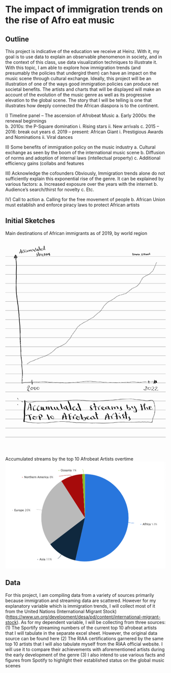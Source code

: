 # The impact of immigration trends on the rise of Afro eat music

## Outline

This project is indicative of the education we receive at Heinz. With it, my goal is to use data to explain an observable phenomenon in society, and in the context of this class, use data visualization techniques to illustrate it. With this topic, I am able to explore how immigration trends (and presumably the policies that undergird them) can have an impact on the music scene through cultural exchange. 
Ideally, this project will be an illustration of one of the ways good immigration policies can produce net societal benefits. The artists and charts that will be displayed will make an account of the evolution of the music genre as well as its progressive elevation to the global scene. The story that I will be telling is one that illustrates how deeply connected the African diaspora is to the continent.

I)	Timeline panel – The ascension of Afrobeat Music
    a.	 Early 2000s: the renewal beginnings  
    b.	2010s: the P-Square domination
          i.	Rising stars
          ii.	New arrivals 
    c.	2015 – 2016: break out years 
    d.	2019 – present: African Giant
          i.	Prestigious Awards and Nominations
          ii.	Viral dances 

II)	Some benefits of immigration policy on the music industry
    a.	Cultural exchange as seen by the boom of the international music scene
    b.	Diffusion of norms and adoption of internal laws (intellectual property)
    c.	Additional efficiency gains (collabs and features

III)	Acknowledge the cofounders
Obviously, Immigration trends alone do not sufficiently explain this exponential rise of the genre. It can be explained by various factors:
    a.	Increased exposure over the years with the internet
    b.	Audience’s search/thirst for novelty
    c.	Etc. 

IV)	Call to action 
    a. Calling for the free movement of people 
    b. African Union must establish and enforce piracy laws to protect African artists 


## Initial Sketches 
Main destinations of African immigrants as of 2019, by world region
<img src="Sketch%201.jpg"/> 

Accumulated streams by the top 10 Afrobeat Artists overtime
<img src="Sketch%202.png"/>

## Data
For this project, I am compiling data from a variety of sources primarily because immigration and streaming data are scattered. However for my explanatory variable which is immigration trends, I will collect most of it from the United Nations (International Migrant Stock)(https://www.un.org/development/desa/pd/content/international-migrant-stock). 
As for my dependent variable, I will be collecting from three sources:
(1)	The Sportify streaming numbers of the current top 10 afrobeat artists that I will tabulate in the separate excel sheet. However, the original data source can be found here
(2)	The RIAA certifications garnered by the same top 10 artists that I will also tabulate myself from the RIAA official website. I will use it to compare their achievements with aforementioned artists during the early development of the genre
(3)	I also intend to use various facts and figures from Spotify to highlight their established status on the global music scenes


